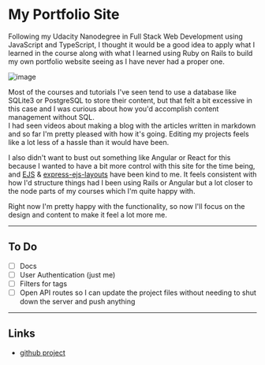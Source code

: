 # My Portfolio Site

Following my Udacity Nanodegree in Full Stack Web Development using JavaScript and TypeScript, I thought it would be a good idea to apply what I learned in the course along with what I learned using Ruby on Rails to build my own portfolio website seeing as I have never had a proper one.

![image](/projects/portfolio-site/sample_01.png)

Most of the courses and tutorials I've seen tend to use a database like SQLite3 or PostgreSQL to store their content, but that felt a bit excessive in this case and I was curious about how you'd accomplish content management without SQL.<br>
I had seen videos about making a blog with the articles written in markdown and so far I'm pretty pleased with how it's going. Editing my projects feels like a lot less of a hassle than it would have been.

I also didn't want to bust out something like Angular or React for this because I wanted to have a bit more control with this site for the time being, and [EJS](https://ejs.co/) & [express-ejs-layouts](https://www.npmjs.com/package/express-ejs-layouts) have been kind to me. It feels consistent with how I'd structure things had I been using Rails or Angular but a lot closer to the node parts of my courses which I'm quite happy with.

Right now I'm pretty happy with the functionality, so now I'll focus on the design and content to make it feel a lot more me.

---------------------

## To Do

- [ ] Docs
- [ ] User Authentication (just me)
- [ ] Filters for tags
- [ ] Open API routes so I can update the project files without needing to shut down the server and push anything

------------

## Links

- [github project](https://github.com/null-usr/portfolio-site)